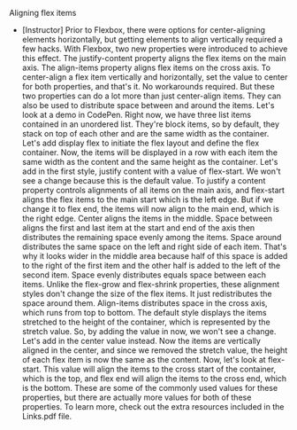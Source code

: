 Aligning flex items
- [Instructor] Prior to Flexbox, there were options for center-aligning elements horizontally, but getting elements to align vertically required a few hacks. With Flexbox, two new properties were introduced to achieve this effect. The justify-content property aligns the flex items on the main axis. The align-items property aligns flex items on the cross axis. To center-align a flex item vertically and horizontally, set the value to center for both properties, and that's it. No workarounds required. But these two properties can do a lot more than just center-align items. They can also be used to distribute space between and around the items. Let's look at a demo in CodePen. Right now, we have three list items contained in an unordered list. They're block items, so by default, they stack on top of each other and are the same width as the container. Let's add display flex to initiate the flex layout and define the flex container. Now, the items will be displayed in a row with each item the same width as the content and the same height as the container. Let's add in the first style, justify content with a value of flex-start. We won't see a change because this is the default value. To justify a content property controls alignments of all items on the main axis, and flex-start aligns the flex items to the main start which is the left edge. But if we change it to flex end, the items will now align to the main end, which is the right edge. Center aligns the items in the middle. Space between aligns the first and last item at the start and end of the axis then distributes the remaining space evenly among the items. Space around distributes the same space on the left and right side of each item. That's why it looks wider in the middle area because half of this space is added to the right of the first item and the other half is added to the left of the second item. Space evenly distributes equals space between each items. Unlike the flex-grow and flex-shrink properties, these alignment styles don't change the size of the flex items. It just redistributes the space around them. Align-items distributes space in the cross axis, which runs from top to bottom. The default style displays the items stretched to the height of the container, which is represented by the stretch value. So, by adding the value in now, we won't see a change. Let's add in the center value instead. Now the items are vertically aligned in the center, and since we removed the stretch value, the height of each flex item is now the same as the content. Now, let's look at flex-start. This value will align the items to the cross start of the container, which is the top, and flex end will align the items to the cross end, which is the bottom. These are some of the commonly used values for these properties, but there are actually more values for both of these properties. To learn more, check out the extra resources included in the Links.pdf file.